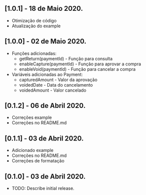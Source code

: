 ## [1.0.1] - 18 de Maio 2020.

* Otimização de código
* Atualização do example

## [1.0.0] - 02 de Maio 2020.

* Funções adicionadas:
    * getReturn(paymentId) - Função para consulta
    * enableCapture(paymentId) - Função para aprovar a compra
    * enableVoid(paymentId) - Função para cancelar a compra
* Variáveis adicionadas ao Payment:
    * capturedAmount - Valor da aprovação
    * voidedDate - Data do cancelamento
    * voidedAmount - Valor cancelado

## [0.1.2] - 06 de Abril 2020.

* Correções example
* Correções no README.md

## [0.1.1] - 03 de Abril 2020.

* Adicionado example
* Correções no README.md
* Correções de formatação

## [0.1.0] - 03 de Abril 2020.

* TODO: Describe initial release.